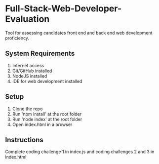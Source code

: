 # Full-Stack-Web-Developer-Evaluation
Tool for assessing candidates front end and back end web development proficiency. 

## System Requirements
1. Internet access
2. Git/GitHub installed
3. NodeJS installed
4. IDE for web development installed

## Setup
1. Clone the repo
2. Run 'npm install' at the root folder
3. Run 'node index' at the root folder
4. Open index.html in a browser

## Instructions
Complete coding challenge 1 in index.js and coding challenges 2 and 3 in index.html

